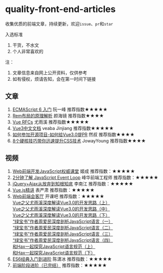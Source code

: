 # quality-front-end-articles
收集优质的前端文章，持续更新，欢迎`issue`、`pr`和`star`

入选标准
1. 干货，不水文
2. 个人非常喜欢的

注：
1. 文章信息来自网上公开资料，仅供参考
2. 如有侵权，烦请告知，会在第一时间下链接

## 文章
1. [ECMAScript 6 入门](https://es6.ruanyifeng.com)   阮一峰  推荐指数★★★★★
2. [Rem布局的原理解析](https://yanhaijing.com/css/2017/09/29/principle-of-rem-layout/)   颜海镜  推荐指数★★★★ 
3. [Vue RFCs](https://github.com/vuejs/rfcs)   尤雨溪  推荐指数★★★★★
4. [Vue3中文文档](https://www.vue3js.cn/docs/zh/guide/introduction.html)   veaba Jinjiang  推荐指数★★★★★  
5. [如何参加开源项目-如何给Vue3.0提PR](https://juejin.cn/post/6844904191744278542)   然叔  推荐指数★★★★  
6. [8个硬核技巧带你迅速提升CSS技术](https://juejin.cn/post/6908879198933221383)   JowayYoung  推荐指数★★★★  
## 视频
1. [Web前端开发JavaScript权威课堂](https://ke.qq.com/course/231577?taid=2841395744442521)  姬成  推荐指数：★★★★★
2. [2分钟了解 JavaScript Event Loop](https://www.bilibili.com/video/BV1kf4y1U7Ln?from=search&seid=2734638953578049157)  峰华前端工程师  推荐指数：★★★★★
3. [jQuery+Ajax从放弃到知根知底](https://www.bilibili.com/video/BV17W41137jn?from=search&seid=14022360126928211379)  李南江  推荐指数：★★★★★
4. [Vue.js精讲](https://www.bilibili.com/video/BV17x411J73h)  表严肃  推荐指数：★★★★★
5. [Web前端会客厅](https://space.bilibili.com/476967789/channel/detail?cid=136330)  开课吧  推荐指数：★★★★★<br>
[Vue之父尤雨溪深度解读Vue3.0的开发思路（上）](https://www.bilibili.com/video/BV1qC4y18721)<br>
[Vue之父尤雨溪深度解读Vue3.0的开发思路（中）](https://www.bilibili.com/video/BV1yK4y1s7Xh)<br>
[Vue之父尤雨溪深度解读Vue3.0的开发思路（下）](https://www.bilibili.com/video/BV1ai4y137pg)<br>
[“绿宝书”作者周爱民深度剖析JavaScript语言（一）](https://www.bilibili.com/video/BV1M5411a7GK)<br>
[“绿宝书”作者周爱民深度剖析JavaScript语言（二）](https://www.bilibili.com/video/BV1MK4y1v7a2)<br>
[“绿宝书”作者周爱民深度剖析JavaScript语言（三）](https://www.bilibili.com/video/BV16k4y117hE)<br>
[“绿宝书”作者周爱民深度剖析JavaScript语言（四）](https://www.bilibili.com/video/BV1sC4y187GW)<br>
[和Hax一起探究JavaScript语言规范（上）](https://www.bilibili.com/video/BV1xT4y1L7ui)<br>
[和Hax一起探究JavaScript语言规范（下）](https://www.bilibili.com/video/BV145411b7ok)
6. [ES6经典入门到进阶](https://ke.qq.com/course/421133?taid=3532215464389901)  陈潇冰  推荐指数：★★★★★
7. [前端阶段进阶（已完结）](https://www.bilibili.com/video/BV1oZ4y1V7tx)  推荐指数：★★★★★

